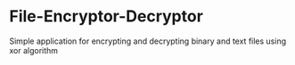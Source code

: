 # File-Encryptor-Decryptor
Simple application for encrypting and decrypting binary and text files using xor algorithm
